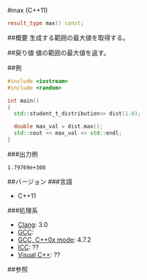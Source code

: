 #max (C++11)
```cpp
result_type max() const;
```

##概要
生成する範囲の最大値を取得する。


##戻り値
値の範囲の最大値を返す。


##例
```cpp
#include <iostream>
#include <random>

int main()
{
  std::student_t_distribution<> dist(1.0);

  double max_val = dist.max();
  std::cout << max_val << std::endl;
}
```

###出力例
```
1.79769e+308
```

##バージョン
###言語
- C++11

###処理系
- [Clang](/implementation.md#clang): 3.0
- [GCC](/implementation.md#gcc): 
- [GCC, C++0x mode](/implementation.md#gcc): 4.7.2
- [ICC](/implementation.md#icc): ??
- [Visual C++](/implementation.md#visual_cpp): ??


##参照


